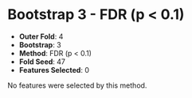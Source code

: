 # Bootstrap 3 - FDR (p < 0.1)

- **Outer Fold**: 4
- **Bootstrap**: 3
- **Method**: FDR (p < 0.1)
- **Fold Seed**: 47
- **Features Selected**: 0

No features were selected by this method.
